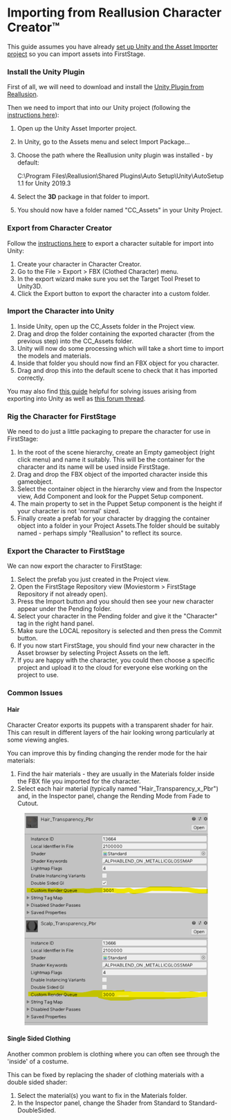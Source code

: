 # Importing from Reallusion Character Creator™

This guide assumes you have already [set up Unity and the Asset Importer project](https://firststage.moviestorm.co.uk/knowledgebase/set-up-unity/) so you can import assets into FirstStage.

### Install the Unity Plugin

First of all, we will need to download and install the [Unity Plugin from Reallusion](https://www.reallusion.com/character-creator/unity-auto-setup.html).

Then we need to import that into our Unity project (following the [instructions here](https://manual.reallusion.com/CC\_and\_IC\_Auto\_Setup\_Plugin/ENU/CC\_and\_iC\_Auto\_Setup/1.0/03\_for\_Unity/Installing\_CC\_Auto\_Setup\_to\_Unity.htm)):

1. Open up the Unity Asset Importer project.
2. In Unity, go to the Assets menu and select Import Package...
3.  Choose the path where the Reallusion unity plugin was installed - by default:

    C:\Program Files\Reallusion\Shared Plugins\Auto Setup\Unity\AutoSetup 1.1 for Unity 2019.3
4. Select the **3D** package in that folder to import.
5. You should now have a folder named "CC\_Assets" in your Unity Project.

### Export from Character Creator

Follow the [instructions here](https://manual.reallusion.com/CC\_and\_IC\_Auto\_Setup\_Plugin/ENU/CC\_and\_iC\_Auto\_Setup/1.0/03\_for\_Unity/Unity\_Importing\_Character\_FBX\_File.htm) to export a character suitable for import into Unity:

1. Create your character in Character Creator.
2. Go to the File > Export > FBX (Clothed Character) menu.
3. In the export wizard make sure you set the Target Tool Preset to Unity3D.
4. Click the Export button to export the character into a custom folder.

### Import the Character into Unity

1. Inside Unity, open up the CC\_Assets folder in the Project view.
2. Drag and drop the folder containing the exported character (from the previous step) into the CC\_Assets folder.
3. Unity will now do some processing which will take a short time to import the models and materials.
4. Inside that folder you should now find an FBX object for you character.
5. Drag and drop this into the default scene to check that it has imported correctly.

You may also find [this guide](https://magazine.reallusion.com/2018/12/13/character-creator-3-tutorial-exporting-cc3-base-characters-to-unity/) helpful for solving issues arising from exporting into Unity as well as [this forum thread](https://forum.unity.com/threads/character-creator-3-tutorial-part-1-exporting-a-cc3-character-base-to-unity.599911/).

### Rig the Character for FirstStage

We need to do just a little packaging to prepare the character for use in FirstStage:

1. In the root of the scene hierarchy, create an Empty gameobject (right click menu) and name it suitably. This will be the container for the character and its name will be used inside FirstStage.
2. Drag and drop the FBX object of the imported character inside this gameobject.
3. Select the container object in the hierarchy view and from the Inspector view, Add Component and look for the Puppet Setup component.
4. The main property to set in the Puppet Setup component is the height if your character is not 'normal' sized.
5. Finally create a prefab for your character by dragging the container object into a folder in your Project Assets.The folder should be suitably named - perhaps simply "Reallusion" to reflect its source.

### Export the Character to FirstStage

We can now export the character to FirstStage:

1. Select the prefab you just created in the Project view.
2. Open the FirstStage Repository view (Moviestorm > FirstStage Repository if not already open).
3. Press the Import button and you should then see your new character appear under the Pending folder.
4. Select your character in the Pending folder and give it the "Character" tag in the right hand panel.
5. Make sure the LOCAL repository is selected and then press the Commit button.
6. If you now start FirstStage, you should find your new character in the Asset browser by selecting Project Assets on the left.
7. If you are happy with the character, you could then choose a specific project and upload it to the cloud for everyone else working on the project to use.

### Common Issues

#### Hair

Character Creator exports its puppets with a transparent shader for hair. This can result in different layers of the hair looking wrong particularly at some viewing angles.

You can improve this by finding changing the render mode for the hair materials:

1. Find the hair materials - they are usually in the Materials folder inside the FBX file you imported for the character.
2. Select each hair material (typically named "Hair\_Transparency\_x\_Pbr") and, in the Inspector panel, change the Rending Mode from Fade to Cutout.

<figure><img src="../.gitbook/assets/image (8).png" alt=""><figcaption></figcaption></figure>

#### Single Sided Clothing

Another common problem is clothing where you can often see through the 'inside' of a costume.&#x20;

This can be fixed by replacing the shader of clothing materials with a double sided shader:

1. Select the material(s) you want to fix in the Materials folder.
2. In the Inspector panel, change the Shader from Standard to Standard-DoubleSided.
